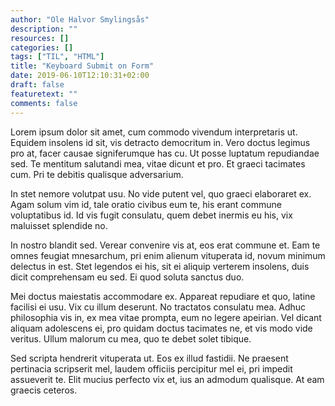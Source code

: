 ```yaml
---
author: "Ole Halvor Smylingsås"
description: ""
resources: []
categories: []  
tags: ["TIL", "HTML"]  
title: "Keyboard Submit on Form"
date: 2019-06-10T12:10:31+02:00
draft: false
featuretext: ""
comments: false
---
```


Lorem ipsum dolor sit amet, cum commodo vivendum interpretaris ut. Equidem insolens id sit, vis detracto democritum in. Vero doctus legimus pro at, facer causae signiferumque has cu. Ut posse luptatum repudiandae sed. Te mentitum salutandi mea, vitae dicunt et pro. Et graeci tacimates cum. Pri te debitis qualisque adversarium.

In stet nemore volutpat usu. No vide putent vel, quo graeci elaboraret ex. Agam solum vim id, tale oratio civibus eum te, his erant commune voluptatibus id. Id vis fugit consulatu, quem debet inermis eu his, vix maluisset splendide no.

In nostro blandit sed. Verear convenire vis at, eos erat commune et. Eam te omnes feugiat mnesarchum, pri enim alienum vituperata id, novum minimum delectus in est. Stet legendos ei his, sit ei aliquip verterem insolens, duis dicit comprehensam eu sed. Ei quod soluta sanctus duo.

Mei doctus maiestatis accommodare ex. Appareat repudiare et quo, latine facilisi ei usu. Vix cu illum deserunt. No tractatos consulatu mea. Adhuc philosophia vis in, ex mea vitae prompta, eum no legere apeirian. Vel dicant aliquam adolescens ei, pro quidam doctus tacimates ne, et vis modo vide veritus. Ullum malorum cu mea, quo te debet solet tibique.

Sed scripta hendrerit vituperata ut. Eos ex illud fastidii. Ne praesent pertinacia scripserit mel, laudem officiis percipitur mel ei, pri impedit assueverit te. Elit mucius perfecto vix et, ius an admodum qualisque. At eam graecis ceteros.